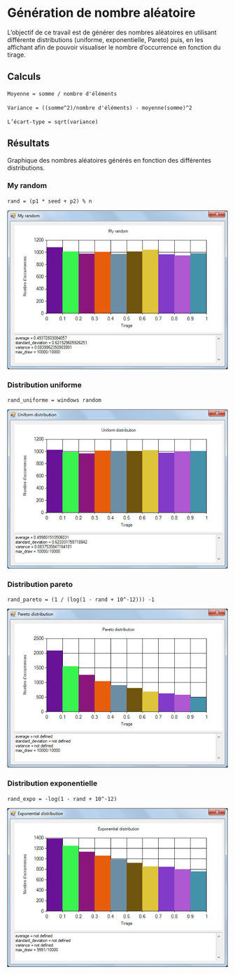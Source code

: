# Génération de nombre aléatoire

L’objectif de ce travail est de générer des nombres aléatoires en utilisant différente distributions (uniforme, exponentielle, Pareto) puis, en les affichant afin de pouvoir visualiser le nombre d’occurrence en fonction du tirage.

## Calculs

    Moyenne = somme / nombre d'éléments

    Variance = ((somme^2)/nombre d'éléments) - moyenne(somme)^2

    L’écart-type = sqrt(variance)


## Résultats

Graphique des nombres aléatoires générés en fonction des différentes distributions.

### My random


    rand = (p1 * seed + p2) % n 

![My random](/images/my.png)

### Distribution uniforme


    rand_uniforme = windows random

![Distribution uniforme](/images/uni.png)

### Distribution pareto

    rand_pareto = (1 / (log(1 - rand + 10^-12))) -1

![Distribution pareto](/images/pareto.png)

### Distribution exponentielle

    rand_expo = -log(1 - rand + 10^-12)

![Distribution exponentielle](/images/expo.png)

